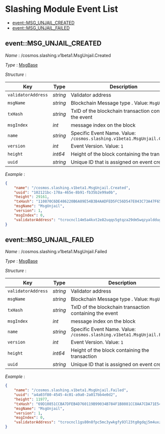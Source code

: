 # Slashing Module Event List
 - [event::MSG_UNJAIL_CREATED](#event_MSG_UNJAIL_CREATED)
 - [event::MSG_UNJAIL_FAILED](#event_MSG_UNJAIL_FAILED)

## event::MSG_UNJAIL_CREATED
*Name* : /cosmos.slashing.v1beta1.MsgUnjail.Created

*Type* : [MsgBase](../README.md#MsgBase)

*Structure* : 

| Key                | Type     | Description                                                              |
| ------------------ | -------- | ------------------------------------------------------------------------ |
| `validatorAddress` | *string* | Validator address                                                        |
| `msgName`          | *string* | Blockchain Message type . Value: `MsgUnjail`                             |
| `txHash`           | *string* | TxID of the blockchain transaction containing the event                  |
| `msgIndex`         | *int*    | message index on the block                                               |
| `name`             | *string* | Specific Event Name. Value: `/cosmos.slashing.v1beta1.MsgUnjail.Created` |
| `version`          | *int*    | Event Version. Value: `1`                                                |
| `height`           | *int64*  | Height of the block containing the transaction                           |
| `uuid`             | *string* | Unique ID that is assigned on event creation                             |

*Example* :

```json
{
    "name": "/cosmos.slashing.v1beta1.MsgUnjail.Created",
    "uuid": "102121bc-178a-465e-8b91-fb35b2e99a0b",
    "height": 29161,
    "txHash": "110870C6DE486220B6A89E54B3B4AADFED5FC56D547E043C73A47F657BC328BC",
    "msgName": "MsgUnjail",
    "version": 1,
    "msgIndex": 0,
    "validatorAddress": "tcrocncl14m5a4kxt2e82uqqs5gtqza29dm5wqzyalddug5"
}
```

## event::MSG_UNJAIL_FAILED
*Name* : /cosmos.slashing.v1beta1.MsgUnjail.Failed

*Type* : [MsgBase](../README.md#MsgBase)

*Structure* : 

| Key                | Type     | Description                                                             |
| ------------------ | -------- | ----------------------------------------------------------------------- |
| `validatorAddress` | *string* | Validator address                                                       |
| `msgName`          | *string* | Blockchain Message type . Value: `MsgUnjail`                            |
| `txHash`           | *string* | TxID of the blockchain transaction containing the event                 |
| `msgIndex`         | *int*    | message index on the block                                              |
| `name`             | *string* | Specific Event Name. Value: `/cosmos.slashing.v1beta1.MsgUnjail.Failed` |
| `version`          | *int*    | Event Version. Value: `1`                                               |
| `height`           | *int64*  | Height of the block containing the transaction                          |
| `uuid`             | *string* | Unique ID that is assigned on event creation                            |

*Example* :

```json
{
    "name": "/cosmos.slashing.v1beta1.MsgUnjail.Failed",
    "uuid": "a4a03f80-4545-4c01-a9a0-2a017bb4e0d2",
    "height": 11977,
    "txHash": "69D10851CCBA7DFEB4D760119B99034B784F1B8081CC8AA7CDA71E54CAA2B74B",
    "msgName": "MsgUnjail",
    "version": 1,
    "msgIndex": 0,
    "validatorAddress": "tcrocncl1gs80n8fpc5mc3ywkgfy93l23tg0gdqj5m4uxzk"
}
```
